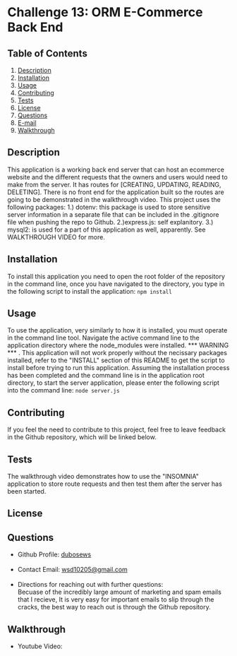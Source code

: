 # Challenge 13: ORM E-Commerce Back End

## Table of Contents <br />
  1. [Description](#description) 
  2. [Installation](#installation)
  3. [Usage](#usage)  
  4. [Contributing](#contributing)
  5. [Tests](#tests)
  6. [License](#license)
  7. [Questions](#questions)
  8. [E-mail](#e-mail)
  9. [Walkthrough](#walkthrough)

## Description <br />
This application is a working back end server that can host an ecommerce website and the different requests that the owners and users would need to make from the server. It has routes for [CREATING, UPDATING, READING, DELETING]. There is no front end for the application built so the routes are going to be demonstrated in the walkthrough video. This project uses the following packages: 1.) dotenv: this package is used to store sensitive server information in a separate file that can be included in the .gitignore file when pushing the repo to Github. 2.)express.js: self explanitory. 3.) mysql2: is used for a part of this application as well, apparently. See WALKTHROUGH VIDEO for more. 

## Installation <br />
To install this application you need to open the root folder of the repository in the command line, once you have navigated to the directory, you type in the following script to install the application: ```npm install```

## Usage <br />
To use the application, very similarly to how it is installed, you must operate in the command line tool. Navigate the active command line to the application directory where the node_modules were installed. *** WARNING *** . This application will not work properly without the necissary packages installed, refer to the "INSTALL" section of this README to get the script to install before trying to run this application. Assuming the installation process has been completed and the command line is in the application root directory, to start the server application, please enter the following script into the command line: ```node server.js```

## Contributing <br />
If you feel the need to contribute to this project, feel free to leave feedback in the Github repository, which will be linked below. 

## Tests <br />
The walkthrough video demonstrates how to use the "INSOMNIA" application to store route requests and then test them after the server has been started.

## License <br />
 

## Questions <br />
* Github Profile: [dubosews](https://github.com/dubosews) <br /><br />
* Contact Email: [wsd10205@gmail.com](mailto:wsd10205@gmail.com) <br /><br />
* Directions for reaching out with further questions:<br />
    Becuase of the incredibly large amount of marketing and spam emails that I recieve, It is very easy for important emails to slip through the cracks, the best way to reach out is through the Github repository. 



## Walkthrough <br />
* Youtube Video: 